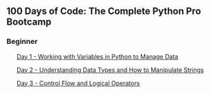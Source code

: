 ## 100 Days of Code: The Complete Python Pro Bootcamp
### Beginner

<ul>
 
 [Day 1 - Working with Variables in Python to Manage Data](https://github.com/TaylorSTW/100DaysOfCodding/blob/master/Projects/Day1_Project_%20Band%20Name%20Generator.py)

 [Day 2 - Understanding Data Types and How to Manipulate Strings](https://github.com/TaylorSTW/100DaysOfCodding/blob/master/Projects/Day_2_Project_%20Tip%20Calculator.py)

 [Day 3 -  Control Flow and Logical Operators](https://github.com/TaylorSTW/100DaysOfCodding/blob/master/Projects/Day_3_Share%20and%20Show%20off.py)
 
</ul>